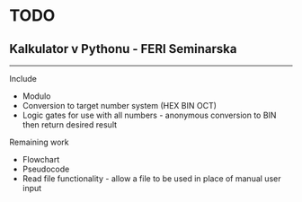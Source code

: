 # TODO
## Kalkulator v Pythonu - FERI Seminarska
---
Include
* Modulo
* Conversion to target number system (HEX BIN OCT)
* Logic gates for use with all numbers - anonymous conversion to BIN then return desired result

Remaining work
* Flowchart
* Pseudocode
* Read file functionality - allow a file to be used in place of manual user input
